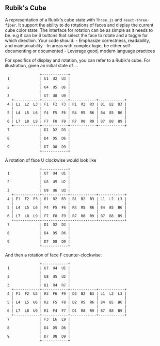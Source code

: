 ## Rubik's Cube

A representation of a Rubik's cube state with `Three.js` and `react-three-fiber`. It support the ability to do rotations of faces and display the current cube color state. The interface for rotation can be as simple as it needs to be. e.g it can be 6 buttons that select the face to rotate and a toggle for which direction. Your code should: - Emphasize correctness, readability, and maintainability - In areas with complex logic, be either self-documenting or documented - Leverage good, modern language practices

For specifics of display and rotation, you can refer to a Rubik's cube. For illustration, given an initial state of ...

```
                +------------+
 1              | U1  U2  U3 |
                |            |
 2              | U4  U5  U6 |
                |            |
 3              | U7  U8  U9 |
   +------------+------------+------------+------------+
 4 | L1  L2  L3 | F1  F2  F3 | R1  R2  R3 | B1  B2  B3 |
   |            |            |            |            |
 5 | L4  L5  L6 | F4  F5  F6 | R4  R5  R6 | B4  B5  B6 |
   |            |            |            |            |
 6 | L7  L8  L9 | F7  F8  F9 | R7  R8  R9 | B7  B8  B9 |
   +------------+------------+------------+------------+
 7              | D1  D2  D3 |
                |            |
 8              | D4  D5  D6 |
                |            |
 9              | D7  D8  D9 |
                +------------+
```
A rotation of face U clockwise would look like
```
                +------------+
 1              | U7  U4  U1 |
                |            |
 2              | U8  U5  U2 |
                |            |
 3              | U9  U6  U3 |
   +------------+------------+------------+------------+
 4 | F1  F2  F3 | R1  R2  R3 | B1  B2  B3 | L1  L2  L3 |
   |            |            |            |            |
 5 | L4  L5  L6 | F4  F5  F6 | R4  R5  R6 | B4  B5  B6 |
   |            |            |            |            |
 6 | L7  L8  L9 | F7  F8  F9 | R7  R8  R9 | B7  B8  B9 |
   +------------+------------+------------+------------+
 7              | D1  D2  D3 |
                |            |
 8              | D4  D5  D6 |
                |            |
 9              | D7  D8  D9 |
                +------------+
```
And then a rotation of face F counter-clockwise:
```
                +------------+
 1              | U7  U4  U1 |
                |            |
 2              | U8  U5  U2 |
                |            |
 3              | B1  R4  R7 |
   +------------+------------+------------+------------+
 4 | F1  F2  U3 | R3  F6  F9 | D3  B2  B3 | L1  L2  L3 |
   |            |            |            |            |
 5 | L4  L5  U6 | R2  F5  F8 | D2  R5  R6 | B4  B5  B6 |
   |            |            |            |            |
 6 | L7  L8  U9 | R1  F4  F7 | D1  R8  R9 | B7  B8  B9 |
   +------------+------------+------------+------------+
 7              | F3  L6  L9 |
                |            |
 8              | D4  D5  D6 |
                |            |
 9              | D7  D8  D9 |
                +------------+
```
